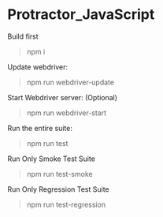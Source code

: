 # Protractor_JavaScript

Build first

> npm i

Update webdriver:

> npm run webdriver-update

Start Webdriver server: (Optional)

> npm run webdriver-start

Run the entire suite:

> npm run test

Run Only Smoke Test Suite

> npm run test-smoke

Run Only Regression Test Suite

> npm run test-regression
